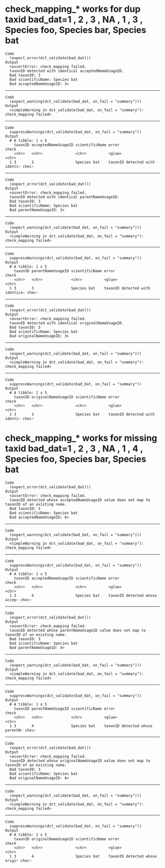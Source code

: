 # check_mapping_* works for dup taxid bad_dat=1          , 2          , 3          , NA         , 1          , 3          , Species foo, Species bar, Species bat

    Code
      (expect_error(dct_validate(bad_dat)))
    Output
      <assertError: check_mapping failed.
      taxonID detected with identical acceptedNameUsageID.
      Bad taxonID: 3
      Bad scientificName: Species bat
      Bad acceptedNameUsageID: 3>

---

    Code
      (expect_warning(dct_validate(bad_dat, on_fail = "summary")))
    Output
      <simpleWarning in dct_validate(bad_dat, on_fail = "summary"): check_mapping failed>

---

    Code
      suppressWarnings(dct_validate(bad_dat, on_fail = "summary"))
    Output
      # A tibble: 1 x 5
        taxonID acceptedNameUsageID scientificName error                         check
        <chr>   <chr>               <chr>          <glue>                        <chr>
      1 3       3                   Species bat    taxonID detected with identi~ chec~

---

    Code
      (expect_error(dct_validate(bad_dat)))
    Output
      <assertError: check_mapping failed.
      taxonID detected with identical parentNameUsageID.
      Bad taxonID: 3
      Bad scientificName: Species bat
      Bad parentNameUsageID: 3>

---

    Code
      (expect_warning(dct_validate(bad_dat, on_fail = "summary")))
    Output
      <simpleWarning in dct_validate(bad_dat, on_fail = "summary"): check_mapping failed>

---

    Code
      suppressWarnings(dct_validate(bad_dat, on_fail = "summary"))
    Output
      # A tibble: 1 x 5
        taxonID parentNameUsageID scientificName error                           check
        <chr>   <chr>             <chr>          <glue>                          <chr>
      1 3       3                 Species bat    taxonID detected with identica~ chec~

---

    Code
      (expect_error(dct_validate(bad_dat)))
    Output
      <assertError: check_mapping failed.
      taxonID detected with identical originalNameUsageID.
      Bad taxonID: 3
      Bad scientificName: Species bat
      Bad originalNameUsageID: 3>

---

    Code
      (expect_warning(dct_validate(bad_dat, on_fail = "summary")))
    Output
      <simpleWarning in dct_validate(bad_dat, on_fail = "summary"): check_mapping failed>

---

    Code
      suppressWarnings(dct_validate(bad_dat, on_fail = "summary"))
    Output
      # A tibble: 1 x 5
        taxonID originalNameUsageID scientificName error                         check
        <chr>   <chr>               <chr>          <glue>                        <chr>
      1 3       3                   Species bat    taxonID detected with identi~ chec~

# check_mapping_* works for missing taxid bad_dat=1          , 2          , 3          , NA         , 1          , 4          , Species foo, Species bar, Species bat

    Code
      (expect_error(dct_validate(bad_dat)))
    Output
      <assertError: check_mapping failed.
      taxonID detected whose acceptedNameUsageID value does not map to taxonID of an existing name.
      Bad taxonID: 3
      Bad scientificName: Species bat
      Bad acceptedNameUsageID: 4>

---

    Code
      (expect_warning(dct_validate(bad_dat, on_fail = "summary")))
    Output
      <simpleWarning in dct_validate(bad_dat, on_fail = "summary"): check_mapping failed>

---

    Code
      suppressWarnings(dct_validate(bad_dat, on_fail = "summary"))
    Output
      # A tibble: 1 x 5
        taxonID acceptedNameUsageID scientificName error                         check
        <chr>   <chr>               <chr>          <glue>                        <chr>
      1 3       4                   Species bat    taxonID detected whose accep~ chec~

---

    Code
      (expect_error(dct_validate(bad_dat)))
    Output
      <assertError: check_mapping failed.
      taxonID detected whose parentNameUsageID value does not map to taxonID of an existing name.
      Bad taxonID: 3
      Bad scientificName: Species bat
      Bad parentNameUsageID: 4>

---

    Code
      (expect_warning(dct_validate(bad_dat, on_fail = "summary")))
    Output
      <simpleWarning in dct_validate(bad_dat, on_fail = "summary"): check_mapping failed>

---

    Code
      suppressWarnings(dct_validate(bad_dat, on_fail = "summary"))
    Output
      # A tibble: 1 x 5
        taxonID parentNameUsageID scientificName error                           check
        <chr>   <chr>             <chr>          <glue>                          <chr>
      1 3       4                 Species bat    taxonID detected whose parentN~ chec~

---

    Code
      (expect_error(dct_validate(bad_dat)))
    Output
      <assertError: check_mapping failed.
      taxonID detected whose originalNameUsageID value does not map to taxonID of an existing name.
      Bad taxonID: 3
      Bad scientificName: Species bat
      Bad originalNameUsageID: 4>

---

    Code
      (expect_warning(dct_validate(bad_dat, on_fail = "summary")))
    Output
      <simpleWarning in dct_validate(bad_dat, on_fail = "summary"): check_mapping failed>

---

    Code
      suppressWarnings(dct_validate(bad_dat, on_fail = "summary"))
    Output
      # A tibble: 1 x 5
        taxonID originalNameUsageID scientificName error                         check
        <chr>   <chr>               <chr>          <glue>                        <chr>
      1 3       4                   Species bat    taxonID detected whose origi~ chec~


